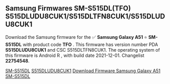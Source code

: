 <h2>Samsung Firmwares SM-S515DL(TFO) S515DLUDU8CUK1/S515DLTFN8CUK1/S515DLUDU8CUK1</h2>
Download the Samsung firmware for the ✅ <strong>Samsung Galaxy A51 </strong> ⭐ <strong>SM-S515DL</strong> with product code <strong>TFO</strong> . This firmware has version number PDA <strong>S515DLUDU8CUK1</strong> and CSC S515DLTFN8CUK1. The operating system of this firmware is Android R , with build date 2021-12-01. Changelist <strong>22754548</strong>.


[SM-S515DL](https://samfirm.shop/samsung/model/SM-S515DL)
[S515DLUDU8CUK1](https://samfirm.shop/samsung/pda/S515DLUDU8CUK1)
[Download Firmware Samsung Galaxy A51 SM-S515DL](https://samfirm.shop/samsung/firmware/479336)

